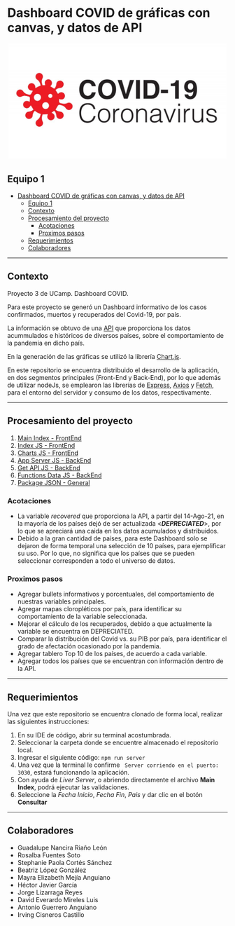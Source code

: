 # Dashboard COVID de gráficas con canvas, y datos de API

<div style="text-align:center; padding: 1px; margin: 1px;"><img src='./Front-End/images/logo.jpg'></div>

## Equipo 1

- [Dashboard COVID de gráficas con canvas, y datos de API](#dashboard-covid-de-gráficas-con-canvas-y-datos-de-api)
  - [Equipo 1](#equipo-1)
  - [Contexto](#contexto)
  - [Procesamiento del proyecto](#procesamiento-del-proyecto)
    - [Acotaciones](#acotaciones)
    - [Proximos pasos](#proximos-pasos)
  - [Requerimientos](#requerimientos)
  - [Colaboradores](#colaboradores)

***

## Contexto

Proyecto 3 de UCamp. Dashboard COVID.

Para este proyecto se generó un Dashboard informativo de los casos confirmados, muertos y recuperados del Covid-19, por país.

La información se obtuvo de una [API](https://github.com/M-Media-Group/Covid-19-API) que proporciona los datos acummulados e históricos de diversos países, sobre el comportamiento de la pandemia en dicho país.

En la generación de las gráficas se utilizó la librería [Chart.js](https://www.chartjs.org/).

En este repositorio se encuentra distribuido el desarrollo de la aplicación, en dos segmentos principales (Front-End y Back-End), por lo que además de utilizar nodeJs, se emplearon las librerías de [Express](https://expressjs.com/es/), [Axios](https://github.com/axios/axios) y [Fetch](https://www.npmjs.com/package/node-fetch), para el entorno del servidor y consumo de los datos, respectivamente.

***
## Procesamiento del proyecto
1. [Main Index - FrontEnd](https://github.com/Equipo01-UCamp/dashboard/blob/main/Front-End/index.html)
1. [Index JS - FrontEnd](https://github.com/Equipo01-UCamp/dashboard/blob/main/Front-End/front.js)
1. [Charts JS - FrontEnd](https://github.com/Equipo01-UCamp/dashboard/blob/main/Front-End/doCharts.js)
1. [App Server JS - BackEnd](https://github.com/Equipo01-UCamp/dashboard/blob/main/Back-End/app.js)
1. [Get API JS - BackEnd](https://github.com/Equipo01-UCamp/dashboard/blob/main/Back-End/getData.js)
1. [Functions Data JS - BackEnd](https://github.com/Equipo01-UCamp/dashboard/blob/main/Back-End/functions.js)
1. [Package JSON - General](https://github.com/Equipo01-UCamp/dashboard/blob/main/package.json)

### Acotaciones
- La variable *recovered* que proporciona la API, a partir del 14-Ago-21, en la mayoría de los países dejó de ser actualizada <__*DEPRECIATED*__>, por lo que se apreciará una caida en los datos acumulados y distribuidos. 
- Debido a la gran cantidad de países, para este Dashboard solo se dejaron de forma temporal una selección de 10 países, para ejemplificar su uso. Por lo que, no significa que los países que se pueden seleccionar corresponden a todo el universo de datos.

### Proximos pasos
- Agregar bullets informativos y porcentuales, del comportamiento de nuestras variables principales.
- Agregar mapas cloropléticos por país, para identificar su comportamiento de la variable seleccionada.
- Mejorar el cálculo de los recuperados, debido a que actualmente la variable se encuentra en DEPRECIATED.
- Comparar la distribución del Covid vs. su PIB por país, para identificar el grado de afectación ocasionado por la pandemia.
- Agregar tablero Top 10 de los países, de acuerdo a cada variable.
- Agregar todos los países que se encuentran con información dentro de la API.

***
## Requerimientos
Una vez que este repositorio se encuentra clonado de forma local, realizar las siguientes instrucciones:

1. En su IDE de código, abrir su terminal acostumbrada.
1. Seleccionar la carpeta donde se encuentre almacenado el repositorio local.
1. Ingresar el siguiente código: ```npm run server```
1. Una vez que la terminal le confirme ``` Server corriendo en el puerto: 3030```, estará funcionando la aplicación.
1. Con ayuda de _Liver Server_, o abriendo directamente el archivo **Main Index**, podrá ejecutar las validaciones.
1. Seleccione la _Fecha Inicio_, _Fecha Fin_, _Pais_ y dar clic en el botón __Consultar__       


***

## Colaboradores

- Guadalupe Nancira Riaño León
- Rosalba Fuentes Soto
- Stephanie Paola Cortés Sánchez
- Beatriz López González
- Mayra Elizabeth Mejía Anguiano
- Héctor Javier García
- Jorge Lizarraga Reyes
- David Everardo Mireles Luis
- Antonio Guerrero Anguiano
- Irving Cisneros Castillo